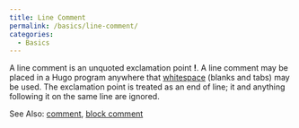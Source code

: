 ```yaml
---
title: Line Comment
permalink: /basics/line-comment/
categories: 
  - Basics
---
```


A line comment is an unquoted exclamation point **!**. A line comment
may be placed in a Hugo program anywhere that
[whitespace](whitespace) (blanks and tabs) may be used. The
exclamation point is treated as an end of line; it and anything
following it on the same line are ignored.

See Also: [comment](comment), [block comment](block_comment)
